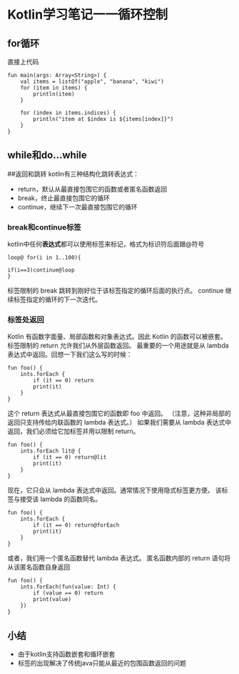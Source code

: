 # Kotlin学习笔记一一循环控制

## for循环
直接上代码
```
fun main(args: Array<String>) {
    val items = listOf("apple", "banana", "kiwi")
    for (item in items) {
        println(item)
    }

    for (index in items.indices) {
        println("item at $index is ${items[index]}")
    }
}
```
## while和do...while

##返回和跳转
kotlin有三种结构化跳转表达式：

- return，默认从最直接包围它的函数或者匿名函数返回
- break，终止最直接包围它的循环
- continue，继续下一次最直接包围它的循环

### break和continue标签
kotlin中任何**表达式**都可以使用标签来标记，格式为标识符后面跟@符号

```
loop@ for(i in 1..100){

if(i==3)continue@loop
}
```
标签限制的 break 跳转到刚好位于该标签指定的循环后面的执行点。 continue 继续标签指定的循环的下一次迭代。

### 标签处返回
Kotlin 有函数字面量、局部函数和对象表达式。因此 Kotlin 的函数可以被嵌套。 标签限制的 return 允许我们从外层函数返回。 最重要的一个用途就是从 lambda 表达式中返回。回想一下我们这么写的时候：

```
fun foo() {
    ints.forEach {
        if (it == 0) return
        print(it)
    }
}

```
这个 return 表达式从最直接包围它的函数即 foo 中返回。 （注意，这种非局部的返回只支持传给内联函数的 lambda 表达式。） 如果我们需要从 lambda 表达式中返回，我们必须给它加标签并用以限制 return。

```
fun foo() {
    ints.forEach lit@ {
        if (it == 0) return@lit
        print(it)
    }
}
```
现在，它只会从 lambda 表达式中返回。通常情况下使用隐式标签更方便。 该标签与接受该 lambda 的函数同名。

```
fun foo() {
    ints.forEach {
        if (it == 0) return@forEach
        print(it)
    }
}
```
或者，我们用一个匿名函数替代 lambda 表达式。 匿名函数内部的 return 语句将从该匿名函数自身返回

```
fun foo() {
    ints.forEach(fun(value: Int) {
        if (value == 0) return
        print(value)
    })
}
```

## 小结

- 由于kotlin支持函数嵌套和循环嵌套
- 标签的出现解决了传统java只能从最近的包围函数返回的问题


